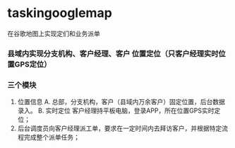 # taskingooglemap
在谷歌地图上实现定们和业务派单

### 县域内实现分支机构、客户经理、客户 位置定位（只客户经理实时位置GPS定位）

### 三个模块
1. 位置信息
A. 总部，分支机构，客户（县域内万余客户）固定位置，后台数据录入。
B. 实时定位
客户经理持平板电脑，登录APP，所在位置GPS实时定位；
2. 后台调度员向客户经理派工单，要求在一定时间内去拜访客户，并根据特定流程完成整个派单任务；

